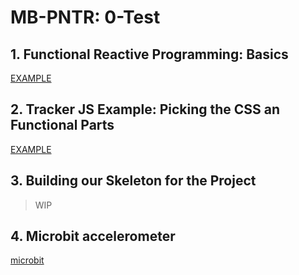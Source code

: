 # MB-PNTR: 0-Test

## 1. Functional Reactive Programming:  Basics
[EXAMPLE](https://css-tricks.com/reactive-uis-vanillajs-part-1-pure-functional-style/)

## 2. Tracker JS Example: Picking the CSS an Functional Parts
[EXAMPLE](https://github.com/bernatferragut/CryptosTracker)

## 3. Building our Skeleton for the Project
> WIP

## 4. Microbit accelerometer
[microbit](https://microbit-challenges.readthedocs.io/en/latest/tutorials/accelerometer.html)
